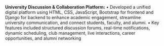 **University Discussion & Collaboration Platform:** 
• Developed a unified digital platform using HTML, CSS, JavaScript, Bootstrap for frontend 
and Django for backend to enhance academic engagement, streamline university communication, and 
connect students, faculty, and alumni. 
• Key features included structured discussion forums, real-time notifications, dynamic scheduling, club 
management, live interactions, career opportunities, and alumni networking 
